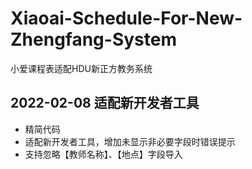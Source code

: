 # Xiaoai-Schedule-For-New-Zhengfang-System

小爱课程表适配HDU新正方教务系统

## 2022-02-08 适配新开发者工具

- 精简代码
- 适配新开发者工具，增加未显示非必要字段时错误提示
- 支持忽略【教师名称】、【地点】字段导入
